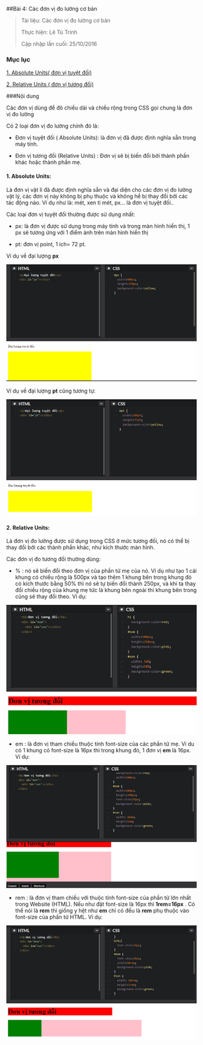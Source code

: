 ##Bài 4: Các đơn vị đo lường cơ bản

> Tài liệu: Các đơn vị đo lường cơ bản
> 
> Thực hiện: Lê Tú Trinh
> 
> Cập nhập lần cuối: 25/10/2016

### Mục lục

[1. Absolute Units( đơn vị tuyệt đối)](#1)

[2. Relative Units ( đơn vị tương đối)](#2)

###Nội dung

Các đơn vị dùng để đô chiều dài và chiều rộng trong CSS gọi chung là đơn vị đo lường

Có 2 loại đơn  vị đo lường chính đó là:

- Đơn vị tuyệt đối ( Absolute Units): là đơn vị đã được định nghĩa sẵn trong máy tính.

- Đơn vị tương đối (Relative Units) : Đơn vị sẽ bị biến đổi bởi thành phần khác hoặc thành phần mẹ.

<a name="1"></a>
#### 1. Absolute Units:

Là đơn vị vật lí đã được định nghĩa sẵn và đại diện cho các đơn vị đo lường vật lý, các đơn vị này không bị phụ thuộc và không hề bị thay đổi bởi các tác động nào. Ví dụ như là: mét, xen ti mét, px... là đơn vị tuyệt đối..

Các loại đơn vị tuyệt đối thường được sử dụng nhất:

- px: là đơn vị được sử dụng trong máy tính và trong màn hình hiển thị, 1 px sẽ tương ứng với 1 điểm ảnh trên màn hình hiển thị

- pt: đơn vị point, 1 ich= 72 pt.

Ví dụ về đại lượng **px**

![1](https://github.com/TrinhTu/web_developer/blob/master/Task05_CSS_Course_01/Bai_04/image/1.png)

Ví dụ về đại lượng **pt** cũng tương tự:

![2](https://github.com/TrinhTu/web_developer/blob/master/Task05_CSS_Course_01/Bai_04/image/2.png)
<a name="2"></a>
#### 2. Relative Units:

Là đơn vị đo lường được sử dụng trong CSS ở mức tương đối, nó có thể bị thay đổi bởi các thành phần khác, như kích thước màn hình.

Các đơn vị đo tương đối thường dùng: 

- % : nó sẽ biến đổi theo đơn vị của phần tử mẹ của nó. Ví dụ như tạo 1 cái khung có chiều rộng là 500px và tạo thêm 1 khung bên trong khung đó có kích thước bằng 50% thì nó sẽ tự biến đổi thành 250px, và khi ta thay đổi chiều rộng của khung mẹ tức là khung bên ngoài thì khung bên trong cũng sẽ thay đổi theo. Ví dụ:

![3](https://github.com/TrinhTu/web_developer/blob/master/Task05_CSS_Course_01/Bai_04/image/3.png)

- em : là đơn vị tham chiếu thuộc tính font-size của các phần tử mẹ. Ví du có 1 khung có font-size là 16px thì trong khung đó, 1 đơn vị **em** là 16px. Ví dụ:

![4](https://github.com/TrinhTu/web_developer/blob/master/Task05_CSS_Course_01/Bai_04/image/4.png)

- rem : là đơn vị tham chiếu với thuộc tính font-size của phần tử lớn nhất trong Website (HTML). Nếu như đặt font-size là 16px thì **1rem=16px** . Có thể nói là **rem** thì giống y hệt như **em** chỉ có đều là **rem** phụ thuộc vào font-size của phần tử HTML. Ví dụ:

![5](https://github.com/TrinhTu/web_developer/blob/master/Task05_CSS_Course_01/Bai_04/image/5.png)




